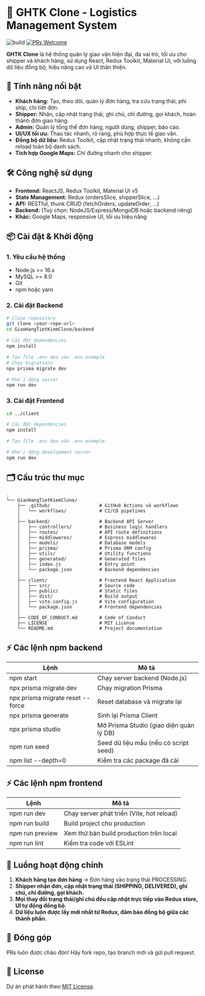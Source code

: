 # 🚚 GHTK Clone - Logistics Management System

![build](https://img.shields.io/badge/build-passing-brightgreen)
[![PRs Welcome](https://img.shields.io/badge/PRs-welcome-brightgreen.svg?style=flat-square)](http://makeapullrequest.com)

**GHTK Clone** là hệ thống quản lý giao vận hiện đại, đa vai trò, tối ưu cho shipper và khách hàng, sử dụng React, Redux Toolkit, Material UI, với luồng dữ liệu đồng bộ, hiệu năng cao và UI thân thiện.

## 🚀 Tính năng nổi bật

- **Khách hàng:** Tạo, theo dõi, quản lý đơn hàng, tra cứu trạng thái, phí ship, chi tiết đơn.
- **Shipper:** Nhận, cập nhật trạng thái, ghi chú, chỉ đường, gọi khách, hoàn thành đơn giao hàng.
- **Admin:** Quản lý tổng thể đơn hàng, người dùng, shipper, báo cáo.
- **UI/UX tối ưu:** Thao tác nhanh, rõ ràng, phù hợp thực tế giao vận.
- **Đồng bộ dữ liệu:** Redux Toolkit, cập nhật trạng thái nhanh, không cần reload toàn bộ danh sách.
- **Tích hợp Google Maps:** Chỉ đường nhanh cho shipper.

## 🛠️ Công nghệ sử dụng

- **Frontend:** ReactJS, Redux Toolkit, Material UI v5
- **State Management:** Redux (ordersSlice, shipperSlice, ...)
- **API:** RESTful, thunk CRUD (fetchOrders, updateOrder, ...)
- **Backend:** (Tuỳ chọn: NodeJS/Express/MongoDB hoặc backend riêng)
- **Khác:** Google Maps, responsive UI, tối ưu hiệu năng

## 📦 Cài đặt & Khởi động

### 1. Yêu cầu hệ thống
- Node.js >= 16.x
- MySQL >= 8.0
- Git
- npm hoặc yarn

### 2. Cài đặt Backend

```bash
# Clone repository
git clone <your-repo-url>
cd GiaoHangTietKiemClone/backend

# Cài đặt dependencies
npm install

# Tạo file .env dựa vào .env.example
# Chạy migrations
npx prisma migrate dev

# Khởi động server
npm run dev
```

### 3. Cài đặt Frontend

```bash
cd ../client

# Cài đặt dependencies
npm install

# Tạo file .env dựa vào .env.example

# Khởi động development server
npm run dev
```

## 🗂️ Cấu trúc thư mục
```
.
└── GiaoHangTietKiemClone/
    ├── .github/                  # GitHub Actions và workflows
    │   └── workflows/            # CI/CD pipelines
    │
    ├── backend/                  # Backend API Server
    │   ├── controllers/          # Business logic handlers
    │   ├── routes/               # API route definitions
    │   ├── middlewares/          # Express middlewares
    │   ├── models/               # Database models
    │   ├── prisma/               # Prisma ORM config
    │   ├── utils/                # Utility functions
    │   ├── generated/            # Generated files
    │   ├── index.js              # Entry point
    │   └── package.json          # Backend dependencies
    │
    ├── client/                   # Frontend React Application
    │   ├── src/                  # Source code
    │   ├── public/               # Static files
    │   ├── dist/                 # Build output
    │   ├── vite.config.js        # Vite configuration
    │   └── package.json          # Frontend dependencies
    │
    ├── CODE_OF_CONDUCT.md        # Code of Conduct
    ├── LICENSE                   # MIT License
    └── README.md                 # Project documentation

```

## ⚡️ Các lệnh npm backend

| Lệnh                             | Mô tả                                        |
|----------------------------------|----------------------------------------------|
| npm start                        | Chạy server backend (Node.js)                |
| npx prisma migrate dev           | Chạy migration Prisma                        |
| npx prisma migrate reset --force | Reset database và migrate lại                |
| npx prisma generate              | Sinh lại Prisma Client                       |
| npx prisma studio                | Mở Prisma Studio (giao diện quản lý DB)      |
| npm run seed                     | Seed dữ liệu mẫu (nếu có script seed)        |
| npm list --depth=0               | Kiểm tra các package đã cài                  |

## ⚡️ Các lệnh npm frontend

| Lệnh                | Mô tả                                         |
|---------------------|-----------------------------------------------|
| npm run dev         | Chạy server phát triển (Vite, hot reload)     |
| npm run build       | Build project cho production                  |
| npm run preview     | Xem thử bản build production trên local       |
| npm run lint        | Kiểm tra code với ESLint                      |

## 🧩 Luồng hoạt động chính

1. **Khách hàng tạo đơn hàng** → Đơn hàng vào trạng thái PROCESSING.
2. **Shipper nhận đơn, cập nhật trạng thái (SHIPPING, DELIVERED), ghi chú, chỉ đường, gọi khách.**
3. **Mọi thay đổi trạng thái/ghi chú đều cập nhật trực tiếp vào Redux store, UI tự động đồng bộ.**
4. **Dữ liệu luôn được lấy mới nhất từ Redux, đảm bảo đồng bộ giữa các thành phần.**

## 📝 Đóng góp

PRs luôn được chào đón! Hãy fork repo, tạo branch mới và gửi pull request.

## 📄 License

Dự án phát hành theo [MIT License](http://www.opensource.org/licenses/MIT).
